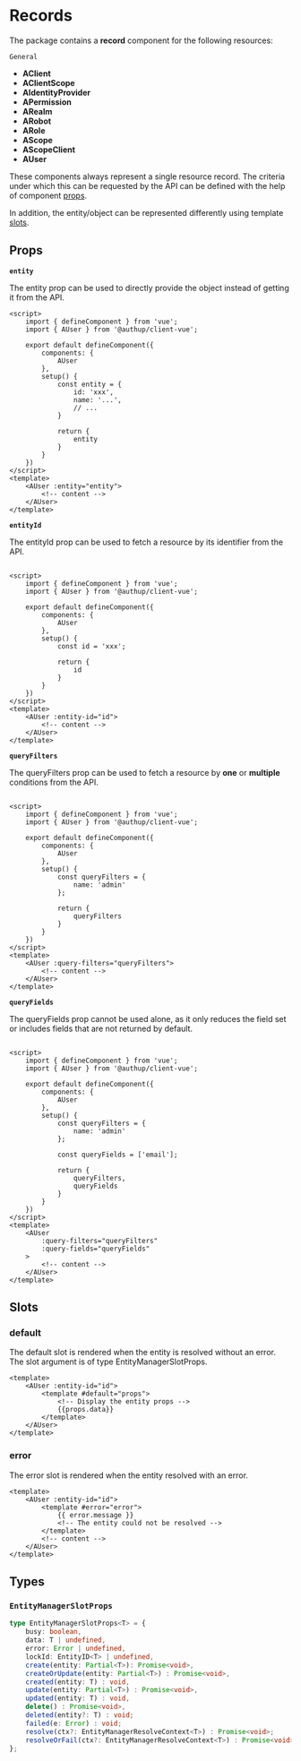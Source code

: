 # Records

The package contains a **record** component for the following resources:

`General`
- **AClient**
- **AClientScope**
- **AIdentityProvider**
- **APermission**
- **ARealm**
- **ARobot**
- **ARole**
- **AScope**
- **AScopeClient**
- **AUser**

These components always represent a single resource record. 
The criteria under which this can be requested by the API can be defined
with the help of component [props](#props).

In addition, the entity/object can be represented differently using template [slots](#slots).

## Props

**`entity`**

The entity prop can be used to directly provide the object instead of getting it from the API.

```vue
<script>
    import { defineComponent } from 'vue';
    import { AUser } from '@authup/client-vue';

    export default defineComponent({
        components: {
            AUser
        },
        setup() {
            const entity = {
                id: 'xxx',
                name: '...',
                // ...
            }

            return {
                entity
            }
        }
    })
</script>
<template>
    <AUser :entity="entity">
        <!-- content -->
    </AUser>
</template>
```

**`entityId`**

The entityId prop can be used to fetch a resource by its identifier from the API.

```vue

<script>
    import { defineComponent } from 'vue';
    import { AUser } from '@authup/client-vue';

    export default defineComponent({
        components: {
            AUser
        },
        setup() {
            const id = 'xxx';

            return {
                id
            }
        }
    })
</script>
<template>
    <AUser :entity-id="id">
        <!-- content -->
    </AUser>
</template>
```

**`queryFilters`**

The queryFilters prop can be used to fetch a resource by **one** or **multiple** conditions from the API.

```vue

<script>
    import { defineComponent } from 'vue';
    import { AUser } from '@authup/client-vue';

    export default defineComponent({
        components: {
            AUser
        },
        setup() {
            const queryFilters = {
                name: 'admin'
            };

            return {
                queryFilters
            }
        }
    })
</script>
<template>
    <AUser :query-filters="queryFilters">
        <!-- content -->
    </AUser>
</template>
```

**`queryFields`**

The queryFields prop cannot be used alone, 
as it only reduces the field set or includes fields that are not returned by default.

```vue

<script>
    import { defineComponent } from 'vue';
    import { AUser } from '@authup/client-vue';

    export default defineComponent({
        components: {
            AUser
        },
        setup() {
            const queryFilters = {
                name: 'admin'
            };
            
            const queryFields = ['email'];

            return {
                queryFilters,
                queryFields
            }
        }
    })
</script>
<template>
    <AUser 
        :query-filters="queryFilters" 
        :query-fields="queryFields"
    >
        <!-- content -->
    </AUser>
</template>
```

## Slots

### default

The default slot is rendered when the entity is resolved without an error.
The slot argument is of type EntityManagerSlotProps.

```vue
<template>
    <AUser :entity-id="id">
        <template #default="props">
            <!-- Display the entity props -->
            {{props.data}}
        </template>
    </AUser>
</template>
```

### error

The error slot is rendered when the entity resolved with an error.

```vue
<template>
    <AUser :entity-id="id">
        <template #error="error">
            {{ error.message }}
            <!-- The entity could not be resolved -->
        </template>
        <!-- content -->
    </AUser>
</template>
```

## Types

### `EntityManagerSlotProps`
```typescript
type EntityManagerSlotProps<T> = {
    busy: boolean,
    data: T | undefined,
    error: Error | undefined,
    lockId: EntityID<T> | undefined,
    create(entity: Partial<T>): Promise<void>,
    createOrUpdate(entity: Partial<T>) : Promise<void>,
    created(entity: T) : void,
    update(entity: Partial<T>) : Promise<void>,
    updated(entity: T) : void,
    delete() : Promise<void>,
    deleted(entity?: T) : void;
    failed(e: Error) : void;
    resolve(ctx?: EntityManagerResolveContext<T>) : Promise<void>;
    resolveOrFail(ctx?: EntityManagerResolveContext<T>) : Promise<void>;
};
```
